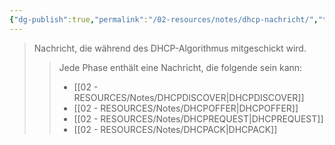```yaml
---
{"dg-publish":true,"permalink":"/02-resources/notes/dhcp-nachricht/","tags":["netzwerk","netzwerk/protocol"],"updated":"2024-08-02T01:52:29.000+02:00"}
---
```


> Nachricht, die während des DHCP-Algorithmus mitgeschickt wird.
> 
>> Jede Phase enthält eine Nachricht, die folgende sein kann:
>>- [[02 - RESOURCES/Notes/DHCPDISCOVER\|DHCPDISCOVER]]
>>- [[02 - RESOURCES/Notes/DHCPOFFER\|DHCPOFFER]]
>>- [[02 - RESOURCES/Notes/DHCPREQUEST\|DHCPREQUEST]]
>>- [[02 - RESOURCES/Notes/DHCPACK\|DHCPACK]]
